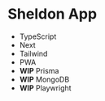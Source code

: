 # Sheldon App

- TypeScript
- Next
- Tailwind
- PWA
- **WIP** Prisma
- **WIP** MongoDB
- **WIP** Playwright